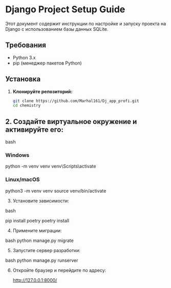 # Django Project Setup Guide

Этот документ содержит инструкции по настройке и запуску проекта на Django с использованием базы данных SQLite.

## Требования

- Python 3.x
- pip (менеджер пакетов Python)

## Установка

1. **Клонируйте репозиторий:**

   ```sh
   git clone https://github.com/Marhal161/Dj_app_profi.git
   cd chemistry

## 2. Создайте виртуальное окружение и активируйте его:

bash
### Windows

python -m venv venv
venv\Scripts\activate

### Linux/macOS

python3 -m venv venv
source venv/bin/activate

3. Установите зависимости:

bash

pip install poetry
poetry install

4. Примените миграции:

bash
python manage.py migrate

5. Запустите сервер разработки:

bash
python manage.py runserver

6. Откройте браузер и перейдите по адресу:

    http://127.0.0.1:8000/